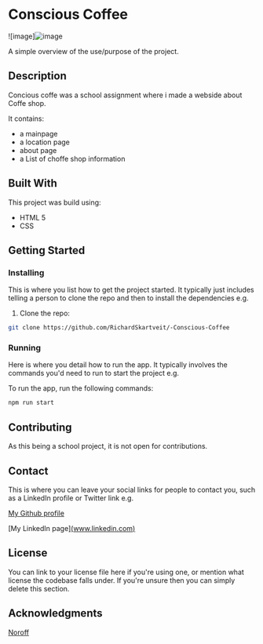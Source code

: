 # Conscious Coffee

![image]![image](https://github.com/RichardSkartveit/-Conscious-Coffee/assets/114581981/b8e41f4a-1820-49fe-93f7-4ab134a067b8)

A simple overview of the use/purpose of the project.

## Description

Concious coffe was a school assignment where i made a webside about Coffe shop.

It contains:

- a mainpage
- a location page
- about page
- a List of choffe shop information

## Built With

This project was build using:

- HTML 5
- CSS


## Getting Started

### Installing

This is where you list how to get the project started. It typically just includes telling a person to clone the repo and then to install the dependencies e.g.

1. Clone the repo:

```bash
git clone https://github.com/RichardSkartveit/-Conscious-Coffee
```

### Running

Here is where you detail how to run the app. It typically involves the commands you'd need to run to start the project e.g.

To run the app, run the following commands:

```bash
npm run start
```

## Contributing

As this being a school project, it is not open for contributions.

## Contact

This is where you can leave your social links for people to contact you, such as a LinkedIn profile or Twitter link e.g.

[My Github profile](https://github.com/RichardSkartveit)

[My LinkedIn page][(www.linkedin.com)](https://www.linkedin.com/in/richard-skartveit-86913b1ba/)

## License

You can link to your license file here if you're using one, or mention what license the codebase falls under. If you're unsure then you can simply delete this section.

## Acknowledgments

[Noroff](www.noroff.no)
